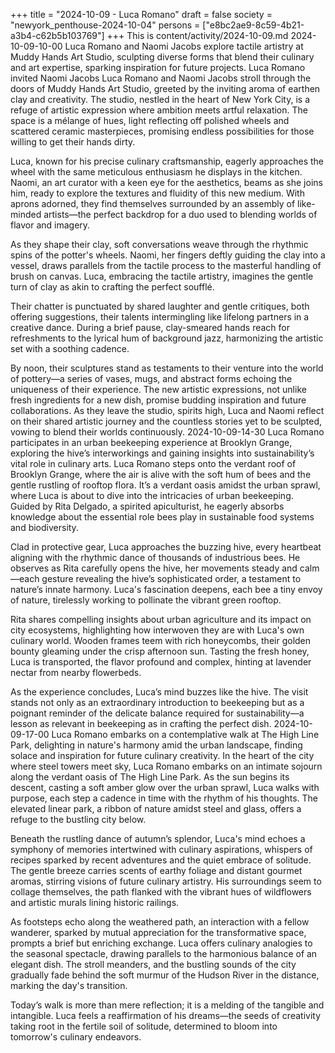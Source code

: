 +++
title = "2024-10-09 - Luca Romano"
draft = false
society = "newyork_penthouse-2024-10-04"
persons = ["e8bc2ae9-8c59-4b21-a3b4-c62b5b103769"]
+++
This is content/activity/2024-10-09.md
2024-10-09-10-00
Luca Romano and Naomi Jacobs explore tactile artistry at Muddy Hands Art Studio, sculpting diverse forms that blend their culinary and art expertise, sparking inspiration for future projects.
Luca Romano invited Naomi Jacobs
Luca Romano and Naomi Jacobs stroll through the doors of Muddy Hands Art Studio, greeted by the inviting aroma of earthen clay and creativity. The studio, nestled in the heart of New York City, is a refuge of artistic expression where ambition meets artful relaxation. The space is a mélange of hues, light reflecting off polished wheels and scattered ceramic masterpieces, promising endless possibilities for those willing to get their hands dirty.

Luca, known for his precise culinary craftsmanship, eagerly approaches the wheel with the same meticulous enthusiasm he displays in the kitchen. Naomi, an art curator with a keen eye for the aesthetics, beams as she joins him, ready to explore the textures and fluidity of this new medium. With aprons adorned, they find themselves surrounded by an assembly of like-minded artists—the perfect backdrop for a duo used to blending worlds of flavor and imagery.

As they shape their clay, soft conversations weave through the rhythmic spins of the potter's wheels. Naomi, her fingers deftly guiding the clay into a vessel, draws parallels from the tactile process to the masterful handling of brush on canvas. Luca, embracing the tactile artistry, imagines the gentle turn of clay as akin to crafting the perfect soufflé.

Their chatter is punctuated by shared laughter and gentle critiques, both offering suggestions, their talents intermingling like lifelong partners in a creative dance. During a brief pause, clay-smeared hands reach for refreshments to the lyrical hum of background jazz, harmonizing the artistic set with a soothing cadence.

By noon, their sculptures stand as testaments to their venture into the world of pottery—a series of vases, mugs, and abstract forms echoing the uniqueness of their experience. The new artistic expressions, not unlike fresh ingredients for a new dish, promise budding inspiration and future collaborations. As they leave the studio, spirits high, Luca and Naomi reflect on their shared artistic journey and the countless stories yet to be sculpted, vowing to blend their worlds continuously.
2024-10-09-14-30
Luca Romano participates in an urban beekeeping experience at Brooklyn Grange, exploring the hive’s interworkings and gaining insights into sustainability’s vital role in culinary arts.
Luca Romano steps onto the verdant roof of Brooklyn Grange, where the air is alive with the soft hum of bees and the gentle rustling of rooftop flora. It’s a verdant oasis amidst the urban sprawl, where Luca is about to dive into the intricacies of urban beekeeping. Guided by Rita Delgado, a spirited apiculturist, he eagerly absorbs knowledge about the essential role bees play in sustainable food systems and biodiversity.

Clad in protective gear, Luca approaches the buzzing hive, every heartbeat aligning with the rhythmic dance of thousands of industrious bees. He observes as Rita carefully opens the hive, her movements steady and calm—each gesture revealing the hive’s sophisticated order, a testament to nature’s innate harmony. Luca's fascination deepens, each bee a tiny envoy of nature, tirelessly working to pollinate the vibrant green rooftop.

Rita shares compelling insights about urban agriculture and its impact on city ecosystems, highlighting how interwoven they are with Luca's own culinary world. Wooden frames teem with rich honeycombs, their golden bounty gleaming under the crisp afternoon sun. Tasting the fresh honey, Luca is transported, the flavor profound and complex, hinting at lavender nectar from nearby flowerbeds. 

As the experience concludes, Luca’s mind buzzes like the hive. The visit stands not only as an extraordinary introduction to beekeeping but as a poignant reminder of the delicate balance required for sustainability—a lesson as relevant in beekeeping as in crafting the perfect dish.
2024-10-09-17-00
Luca Romano embarks on a contemplative walk at The High Line Park, delighting in nature's harmony amid the urban landscape, finding solace and inspiration for future culinary creativity.
In the heart of the city where steel towers meet sky, Luca Romano embarks on an intimate sojourn along the verdant oasis of The High Line Park. As the sun begins its descent, casting a soft amber glow over the urban sprawl, Luca walks with purpose, each step a cadence in time with the rhythm of his thoughts. The elevated linear park, a ribbon of nature amidst steel and glass, offers a refuge to the bustling city below. 

Beneath the rustling dance of autumn’s splendor, Luca's mind echoes a symphony of memories intertwined with culinary aspirations, whispers of recipes sparked by recent adventures and the quiet embrace of solitude. The gentle breeze carries scents of earthy foliage and distant gourmet aromas, stirring visions of future culinary artistry. His surroundings seem to collage themselves, the path flanked with the vibrant hues of wildflowers and artistic murals lining historic railings. 

As footsteps echo along the weathered path, an interaction with a fellow wanderer, sparked by mutual appreciation for the transformative space, prompts a brief but enriching exchange. Luca offers culinary analogies to the seasonal spectacle, drawing parallels to the harmonious balance of an elegant dish. The stroll meanders, and the bustling sounds of the city gradually fade behind the soft murmur of the Hudson River in the distance, marking the day's transition.

Today’s walk is more than mere reflection; it is a melding of the tangible and intangible. Luca feels a reaffirmation of his dreams—the seeds of creativity taking root in the fertile soil of solitude, determined to bloom into tomorrow's culinary endeavors.
